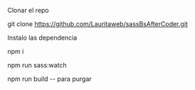 Clonar el repo

git clone https://github.com/Lauritaweb/sassBsAfterCoder.git

Instalo las dependencia 

npm i

npm run sass:watch

npm run build -- para purgar



